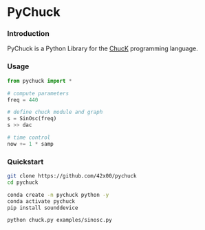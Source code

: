 # PyChuck

### Introduction

PyChuck is a Python Library for the [ChucK](http://chuck.cs.princeton.edu/) programming language.

### Usage

```python
from pychuck import *

# compute parameters
freq = 440

# define chuck module and graph
s = SinOsc(freq)
s >> dac

# time control
now += 1 * samp
```

### Quickstart

```bash
git clone https://github.com/42x00/pychuck
cd pychuck

conda create -n pychuck python -y
conda activate pychuck
pip install sounddevice

python chuck.py examples/sinosc.py
```

